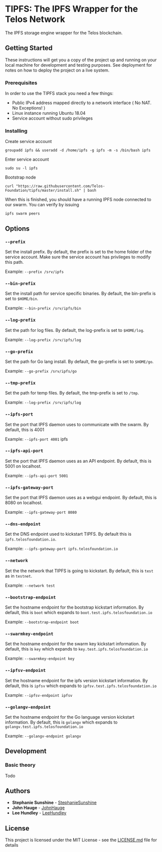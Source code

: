 # TIPFS: The IPFS Wrapper for the Telos Network

The IPFS storage engine wrapper for the Telos blockchain.

## Getting Started

These instructions will get you a copy of the project up and running on your local machine for development and testing purposes. See deployment for notes on how to deploy the project on a live system.

### Prerequisites

In order to use the TIPFS stack you need a few things:
* Public IPv4 address mapped directly to a network interface ( No NAT. No Exceptions! )
* Linux instance running Ubuntu 18.04
* Service account without sudo privileges

### Installing

Create service account

```
groupadd ipfs && useradd -d /home/ipfs -g ipfs -m -s /bin/bash ipfs
```

Enter service account

```
sudo su -l ipfs
```

Bootstrap node

```
curl "https://raw.githubusercontent.com/Telos-Foundation/tipfs/master/install.sh" | bash
```

When this is finished, you should have a running IPFS node connected to our swarm.  You can verify by issuing
```
ipfs swarm peers
```

## Options

### `--prefix`

Set the install prefix.  By default, the prefix is set to the home folder of the service account.  Make sure the service account has privileges to modify this path.

Example: `--prefix /srv/ipfs`

### `--bin-prefix`

Set the install path for service specific binaries.  By default, the bin-prefix is set to `$HOME/bin`.

Example: `--bin-prefix /srv/ipfs/bin`

### `--log-prefix`

Set the path for log files.  By default, the log-prefix is set to `$HOME/log`.

Example: `--log-prefix /srv/ipfs/log`

### `--go-prefix`

Set the path for Go lang install.  By default, the go-prefix is set to `$HOME/go`.

Example: `--go-prefix /srv/ipfs/go`

### `--tmp-prefix`

Set the path for temp files.  By default, the tmp-prefix is set to `/tmp`.

Example: `--log-prefix /srv/ipfs/log`

### `--ipfs-port`

Set the port that IPFS daemon uses to communicate with the swarm.  By default, this is 4001

Example: `--ipfs-port 4001`
ipfs
### `--ipfs-api-port`

Set the port that IPFS daemon uses as an API endpoint.  By default, this is 5001 on localhost.

Example: `--ipfs-api-port 5001`

### `--ipfs-gateway-port`

Set the port that IPFS daemon uses as a webgui endpoint.  By default, this is 8080 on localhost.

Example: `--ipfs-gateway-port 8080`

### `--dns-endpoint`

Set the DNS endpoint used to kickstart TIPFS. By default this is `ipfs.telosfoundation.io`.

Example: `--ipfs-gateway-port ipfs.telosfoundation.io`

### `--network`

Set the the network that TIPFS is going to kickstart.  By default, this is `test` as in `testnet`.

Example: `--network test`

### `--bootstrap-endpoint`

Set the hostname endpoint for the bootstrap kickstart information.  By default, this is `boot` which expands to `boot.test.ipfs.telosfoundation.io`

Example: `--bootstrap-endpoint boot`

### `--swarmkey-endpoint`

Set the hostname endpoint for the swarm key kickstart information.  By default, this is `key` which expands to `key.test.ipfs.telosfoundation.io`

Example: `--swarmkey-endpoint key`

### `--ipfsv-endpoint`

Set the hostname endpoint for the ipfs version kickstart information.  By default, this is `ipfsv` which expands to `ipfsv.test.ipfs.telosfoundation.io`

Example: `--ipfsv-endpoint ipfsv`

### `--golangv-endpoint`

Set the hostname endpoint for the Go language version kickstart information.  By default, this is `golangv` which expands to `golangv.test.ipfs.telosfoundation.io`

Example: `--golangv-endpoint golangv`

## Development

### Basic theory

Todo

## Authors

* **Stephanie Sunshine** - [StephanieSunshine](https://github.com/StephanieSunshine)
* **John Hauge** - [JohnHauge](https://github.com/jhexperiment)
* **Lee Hundley** - [LeeHundley](https://github.com/initpnw)

## License

This project is licensed under the MIT License - see the [LICENSE.md](LICENSE.md) file for details
